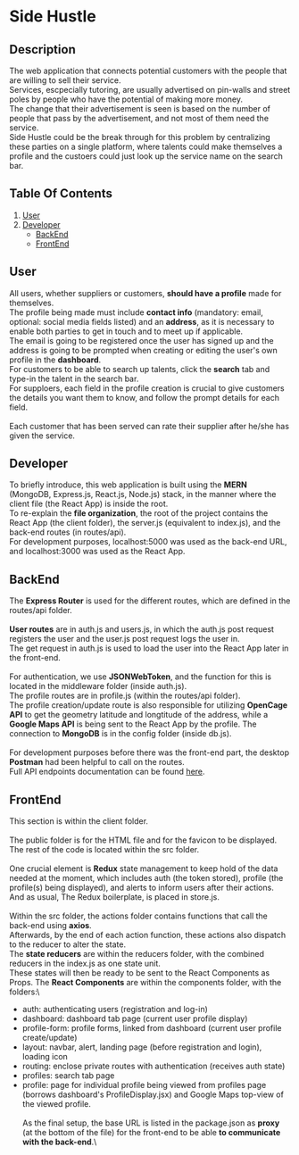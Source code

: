 # Side Hustle

## Description
The web application that connects potential customers with the people that are willing to sell their service.\
Services, escpecially tutoring, are usually advertised on pin-walls and street poles by people who have the potential of making more money.\
The change that their advertisement is seen is based on the number of people that pass by the advertisement, and not most of them need the service.\
Side Hustle could be the break through for this problem by centralizing these parties on a single platform, where talents could make themselves a profile and the custoers could just look up the service name on the search bar.

## Table Of Contents
1. [User](#User)
2. [Developer](#Developer)
    - [BackEnd](#BackEnd)
    - [FrontEnd](#FrontEnd)

## User
All users, whether suppliers or customers, **should have a profile** made for themselves.\
The profile being made must include **contact info** (mandatory: email, optional: social media fields listed) and an **address**, as it is necessary to enable both parties to get in touch and to meet up if applicable.\
The email is going to be registered once the user has signed up and the address is going to be prompted when creating or editing the user's own profile in the **dashboard**.\
For customers to be able to search up talents, click the **search** tab and type-in the talent in the search bar.\
For supploers, each field in the profile creation is crucial to give customers the details you want them to know, and follow the prompt details for each field.\
\
Each customer that has been served can rate their supplier after he/she has given the service.

## Developer
To briefly introduce, this web application is built using the **MERN** (MongoDB, Express.js, React.js, Node.js) stack, in the manner where the client file (the React App) is inside the root.\
To re-explain the **file organization**, the root of the project contains the React App (the client folder), the server.js (equivalent to index.js), and the back-end routes (in routes/api).\
For development purposes, localhost:5000 was used as the back-end URL, and localhost:3000 was used as the React App.

## BackEnd
The **Express Router** is used for the different routes, which are defined in the routes/api folder.\
\
**User routes** are in auth.js and users.js, in which the auth.js post request registers the user and the user.js post request logs the user in.\
The get request in auth.js is used to load the user into the React App later in the front-end.\
\
For authentication, we use **JSONWebToken**, and the function for this is located in the middleware folder (inside auth.js).\
The profile routes are in profile.js (within the routes/api folder).\
The profile creation/update route is also responsible for utilizing **OpenCage API** to get the geometry latitude and longtitude of the address, while a **Google Maps API** is being sent to the React App by the profile.
The connection to **MongoDB** is in the config folder (inside db.js).\
\
For development purposes before there was the front-end part, the desktop **Postman** had been helpful to call on the routes.\
Full API endpoints documentation can be found [here](https://drive.google.com/drive/folders/1np5rqscacRIBOyIL4R8PvlqT5R3MN9EO?usp=sharing).

## FrontEnd
This section is within the client folder.\
\
The public folder is for the HTML file and for the favicon to be displayed.\
The rest of the code is located within the src folder.\
\
One crucial element is **Redux** state management to keep hold of the data needed at the moment, which includes auth (the token stored), profile (the profile(s) being displayed), and alerts to inform users after their actions.\
And as usual, The Redux boilerplate, is placed in store.js.\
\
Within the src folder, the actions folder contains functions that call the back-end using **axios**.\
Afterwards, by the end of each action function, these actions also dispatch to the reducer to alter the state.\
The **state reducers** are within the reducers folder, with the combined reducers in the index.js as one state unit.\
These states will then be ready to be sent to the React Components as Props.
The **React Components** are within the components folder, with the folders:\
- auth: authenticating users (registration and log-in)
- dashboard: dashboard tab page (current user profile display)
- profile-form: profile forms, linked from dashboard (current user profile create/update)
- layout: navbar, alert, landing page (before registration and login), loading icon
- routing: enclose private routes with authentication (receives auth state)
- profiles: search tab page
- profile: page for individual profile being viewed from profiles page (borrows dashboard's ProfileDisplay.jsx) and Google Maps top-view of the viewed profile.\
\
As the final setup, the base URL is listed in the package.json as **proxy** (at the bottom of the file) for the front-end to be able **to communicate with the back-end**.\